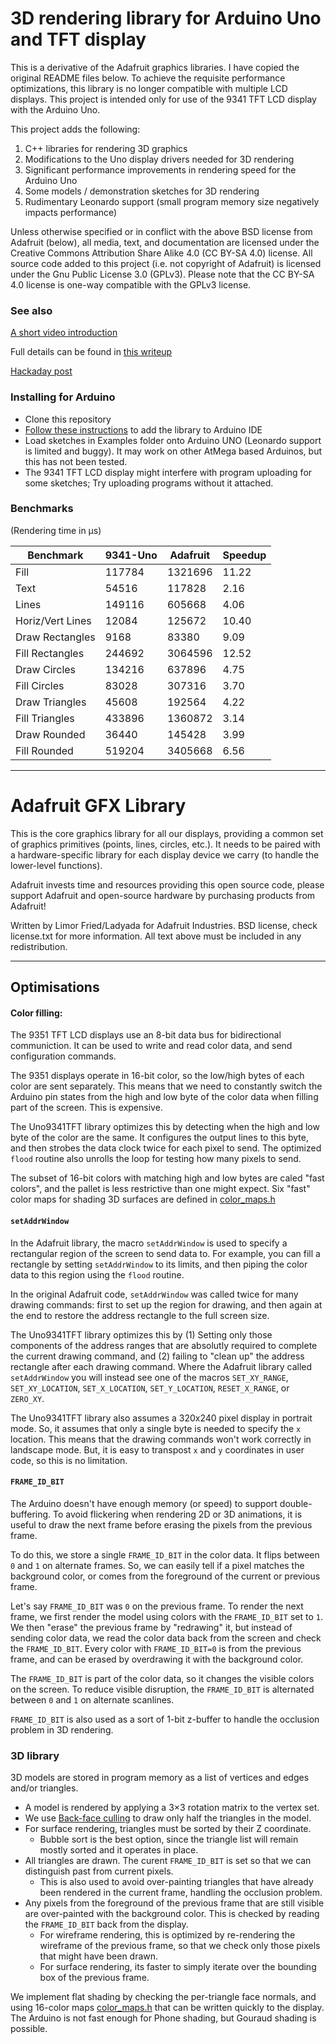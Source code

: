 # 3D rendering library for Arduino Uno and TFT display

This is a derivative of the Adafruit graphics libraries. I have copied the original README files below. To achieve the requisite performance optimizations, this library is no longer compatible with multiple LCD displays. This project is intended only for use of the 9341 TFT LCD display with the Arduino Uno.

This project adds the following:

1. C++ libraries for rendering 3D graphics
2. Modifications to the Uno display drivers needed for 3D rendering
3. Significant performance improvements in rendering speed for the Arduino Uno
4. Some models / demonstration sketches for 3D rendering
5. Rudimentary Leonardo support (small program memory size negatively impacts performance)

Unless otherwise specified or in conflict with the above BSD license from
Adafruit (below), all media, text, and documentation are licensed under the 
Creative Commons Attribution Share Alike 4.0 (CC BY-SA 4.0) license.
All source code added to this project (i.e. not copyright of Adafruit)
is licensed under the Gnu Public License 3.0 (GPLv3). Please note that
the CC BY-SA 4.0 license is one-way compatible with the GPLv3 license.


### See also

[A short video introduction](https://vimeo.com/150386845)

Full details can be found in [this writeup](http://crawlingrobotfortress.blogspot.de/2015/12/better-3d-graphics-engine-on-arduino.html)

[Hackaday post](https://hackaday.com/2016/01/02/better-3d-graphics-on-the-arduino/)

### Installing for Arduino

 - Clone this repository
 - [Follow these instructions](https://www.arduino.cc/en/guide/libraries) to add the library to Arduino IDE
 - Load sketches in Examples folder onto Arduino UNO (Leonardo support is limited and buggy). It may work on other AtMega based Arduinos, but this has not been tested. 
 - The 9341 TFT LCD display might interfere with program uploading for some sketches; Try uploading programs without it attached. 

### Benchmarks 

(Rendering time in μs)
  
Benchmark        |9341-Uno  | Adafruit | Speedup 
-----------------|----------|----------|--------
Fill             | 117784   | 1321696  |  11.22  
Text             | 54516    | 117828   |   2.16  
Lines            | 149116   | 605668   |   4.06  
Horiz/Vert Lines | 12084    | 125672   |  10.40  
Draw Rectangles  | 9168     | 83380    |   9.09  
Fill Rectangles  | 244692   | 3064596  |  12.52  
Draw Circles     | 134216   | 637896   |   4.75  
Fill Circles     | 83028    | 307316   |   3.70  
Draw Triangles   | 45608    | 192564   |   4.22  
Fill Triangles   | 433896   | 1360872  |   3.14  
Draw Rounded     | 36440    | 145428   |   3.99  
Fill Rounded     | 519204   | 3405668  |   6.56  


---------------------------------------------------------------------------


# Adafruit GFX Library

This is the core graphics library for all our displays, providing a common set of graphics primitives (points, lines, circles, etc.). It needs to be paired with a hardware-specific library for each display device we carry (to handle the lower-level functions).

Adafruit invests time and resources providing this open source code, please support Adafruit and open-source hardware by purchasing products from Adafruit!

Written by Limor Fried/Ladyada for Adafruit Industries.
BSD license, check license.txt for more information.
All text above must be included in any redistribution.

---------------------------------------------------------------------------

## Optimisations

#### Color filling: 

The 9351 TFT LCD displays use an 8-bit data bus for bidirectional communiction. It can be used to write and read color data, and send configuration commands. 

The 9351 displays operate in 16-bit color, so the low/high bytes of each color are sent separately. This means that we need to constantly switch the Arduino pin states from the high and low byte of the color data when filling part of the screen. This is expensive. 

The Uno9341TFT library optimizes this by detecting when the high and low byte of the color are the same. It configures the output lines to this byte, and then strobes the data clock twice for each pixel to send. The optimized `flood` routine also unrolls the loop for testing how many pixels to send.

The subset of 16-bit colors with matching high and low bytes are caled "fast colors", and the pallet is less restrictive than one might expect. Six "fast" color maps for shading 3D surfaces are defined in [color_maps.h](https://github.com/michaelerule/Uno9341TFT/blob/master/color_maps.h)


#### `setAddrWindow`

In the Adafruit library, the macro `setAddrWindow` is used to specify a rectangular region of the screen to send data to. For example, you can fill a rectangle by setting `setAddrWindow` to its limits, and then piping the color data to this region using the `flood` routine. 

In the original Adafruit code, `setAddrWindow` was called twice for many drawing commands: first to set up the region for drawing, and then again at the end to restore the address rectangle to the full screen size.

The Uno9341TFT library optimizes this by (1) Setting only those components of the address ranges that are absolutly required to complete the current drawing command, and (2) failing to "clean up" the address rectangle after each drawing command. Where the Adafruit library called `setAddrWindow` you will instead see one of the macros `SET_XY_RANGE`, `SET_XY_LOCATION`, `SET_X_LOCATION`, `SET_Y_LOCATION`, `RESET_X_RANGE`, or `ZERO_XY`.

The Uno9341TFT library also assumes a 320x240 pixel display in portrait mode. So, it assumes that only a single byte is needed to specify the `x` location. This means that the drawing commands won't work correctly in landscape mode. But, it is easy to transpost `x` and `y` coordinates in user code, so this is no limitation. 


#### `FRAME_ID_BIT`

The Arduino doesn't have enough memory (or speed) to support double-buffering. To avoid flickering when rendering 2D or 3D animations, it is useful to draw the next frame before erasing the pixels from the previous frame. 

To do this, we store a single `FRAME_ID_BIT` in the color data. It flips between `0` and `1` on alternate frames. So, we can easily tell if a pixel matches the background color, or comes from the foreground of the current or previous frame. 

Let's say `FRAME_ID_BIT` was `0` on the previous frame. To render the next frame, we first render the model using colors with the `FRAME_ID_BIT` set to `1`. We then "erase" the previous frame by "redrawing" it, but instead of sending color data, we read the color data back from the screen and check the `FRAME_ID_BIT`. Every color with `FRAME_ID_BIT=0` is from the previous frame, and can be erased by overdrawing it with the background color. 

The `FRAME_ID_BIT` is part of the color data, so it changes the visible colors on the screen. To reduce visible disruption, the `FRAME_ID_BIT` is alternated between `0` and `1` on alternate scanlines. 

`FRAME_ID_BIT` is also used as a sort of 1-bit z-buffer to handle the occlusion problem in 3D rendering.


### 3D library

3D models are stored in program memory as a list of vertices and edges and/or triangles.

- A model is rendered by applying a 3×3 rotation matrix to the vertex set. 
- We use [Back-face culling](https://en.wikipedia.org/wiki/Back-face_culling) to draw only half the triangles in the model. 
- For surface rendering, triangles must be sorted by their Z coordinate.
  - Bubble sort is the best option, since the triangle list will remain mostly sorted and it operates in place.
- All triangles are drawn. The curent `FRAME_ID_BIT` is set so that we can distinguish past from current pixels.
  -  This is also used to avoid over-painting triangles that have already been rendered in the current frame, handling the occlusion problem. 
- Any pixels from the foreground of the previous frame that are still visible are over-painted with the background color. This is checked by reading the `FRAME_ID_BIT` back from the display.
  - For wireframe rendering, this is optimized by re-rendering the wireframe of the previous frame, so that we check only those pixels that might have been drawn.
  - For surface rendering, its faster to simply iterate over the bounding box of the previous frame. 

We implement flat shading by checking the per-triangle face normals, and using 16-color maps [color_maps.h](https://github.com/michaelerule/Uno9341TFT/blob/master/color_maps.h) that can be written quickly to the display. The Arduino is not fast enough for Phone shading, but Gouraud shading is possible. 










